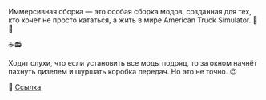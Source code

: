 Иммерсивная сборка — это особая сборка модов, созданная для тех, кто хочет не просто кататься, а жить в мире American Truck Simulator. 🚚✨

☕📻

Ходят слухи, что если установить все моды подряд, то за окном начнёт пахнуть дизелем и шуршать коробка передач. Но это не точно. 😉

🔗 [Ссылка](https://clck.ru/3NHoMp)
